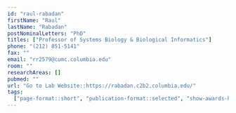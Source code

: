 ```yaml
---
id: "raul-rabadan"
firstName: "Raul"
lastName: "Rabadan"
postNominalLetters: "PhD"
titles: ["Professor of Systems Biology & Biological Informatics"]
phone: "(212) 851-5141"
fax: ""
email: "rr2579@cumc.columbia.edu"
room: ""
researchAreas: []
pubmed: ""
url: "Go to Lab Website::https://rabadan.c2b2.columbia.edu/"
tags:
  ["page-format::short", "publication-format::selected", "show-awards-honors"]
---
```

